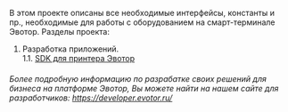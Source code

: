 
В этом проекте описаны все необходимые интерфейсы, константы и пр., необходимые для работы с оборудованием на смарт-терминале Эвотор.
	Разделы проекта:

  1. Разработка приложений.  
  1.1. [SDK для принтера Эвотор](https://github.com/evotor/integration-library/blob/master/Read_me_files/README_printer.md#1011)
  
###### Более подробную информацию по разрабатке своих решений для бизнеса на платформе Эвотор, Вы можете найти на нашем сайте для разработчиков: https://developer.evotor.ru/
